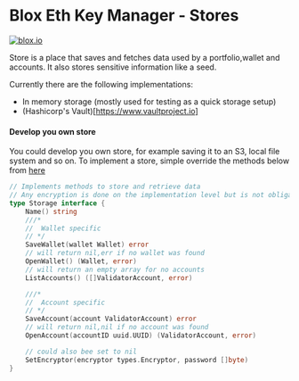 # Blox Eth Key Manager - Stores

[![blox.io](https://s3.us-east-2.amazonaws.com/app-files.blox.io/static/media/powered_by.png)](https://blox.io)

Store is a place that saves and fetches data used by a portfolio,wallet and accounts.
It also stores sensitive information like a seed.

Currently there are the following implementations:

- In memory storage (mostly used for testing as a quick storage setup)
- (Hashicorp's Vault)[https://www.vaultproject.io]

#### Develop you own store

You could develop you own store, for example saving it to an S3, local file system and so on.
To implement a store, simple override the methods below from [here](https://github.com/LayerZeroAnalaytics/eth2-key-manager/blob/master/core/storage.go)

```go
// Implements methods to store and retrieve data
// Any encryption is done on the implementation level but is not obligatory
type Storage interface {
	Name() string
	///*
	//	Wallet specific
	// */
	SaveWallet(wallet Wallet) error
	// will return nil,err if no wallet was found
	OpenWallet() (Wallet, error)
	// will return an empty array for no accounts
	ListAccounts() ([]ValidatorAccount, error)

	///*
	//	Account specific
	// */
	SaveAccount(account ValidatorAccount) error
	// will return nil,nil if no account was found
	OpenAccount(accountID uuid.UUID) (ValidatorAccount, error)

	// could also bee set to nil
	SetEncryptor(encryptor types.Encryptor, password []byte)
}

```
